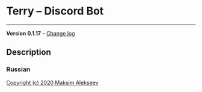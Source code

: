 # Terry – Discord Bot
---------------
**Version 0.1.17** – [Change log](CHANGELOG.md)

## Description
### Russian

[Copyright (c) 2020 Maksim Alekseev](LICENSE)